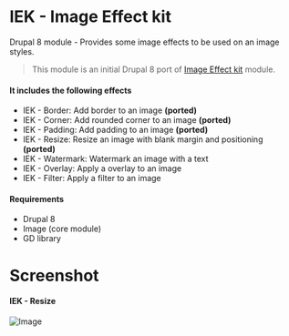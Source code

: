 # IEK - Image Effect kit

Drupal 8 module - Provides some image effects to be used on an image styles.

> This module is an initial Drupal 8 port of [Image Effect kit](https://www.drupal.org/project/iek) module.

#### It includes the following effects
- IEK - Border: Add border to an image **(ported)**
- IEK - Corner: Add rounded corner to an image **(ported)**
- IEK - Padding: Add padding to an image **(ported)**
- IEK - Resize: Resize an image with blank margin and positioning **(ported)**
- IEK - Watermark: Watermark an image with a text
- IEK - Overlay: Apply a overlay to an image
- IEK - Filter: Apply a filter to an image

#### Requirements
- Drupal 8
- Image (core module)
- GD library

# Screenshot

#### IEK - Resize

![Image](https://www.dropbox.com/s/nk2u05b8sjkegkg/img01.png?dl=1)
